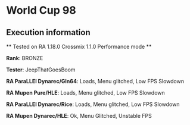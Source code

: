 # World Cup 98 

## Execution information

** Tested on RA 1.18.0 Crossmix 1.1.0 Performance mode **

**Rank**: BRONZE

**Tester**: JeepThatGoesBoom


**RA ParaLLEl Dynarec/Gln64**: Loads, Menu glitched, Low FPS Slowdown

**RA Mupen Pure/HLE**: Loads, Menu glitched, Low FPS Slowdown

**RA ParaLLEl Dynarec/Rice**: Loads, Menu glitched, Low FPS Slowdown

**RA Mupen Dynarec/HLE**: Ok, Menu Glitched, Unstable FPS
